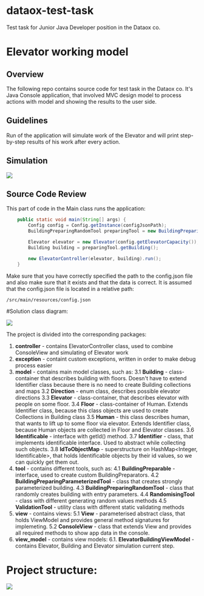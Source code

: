 # dataox-test-task
Test task for Junior Java Developer position in the Dataox co.

# Elevator working model

## Overview
The following repo contains source code for test task in the Dataox co.
It's Java Console application, that involved MVC design model to process actions with model and showing the results to the user side.

## Guidelines
Run of the application will simulate work of the Elevator and will print step-by-step results of his work after every action.

## Simulation

![](https://reedfree.sirv.com/video_2022-09-14_16-24-50.gif)

## Source Code Review

This part of code in the Main class runs the application:

```java
    public static void main(String[] args) {
        Config config = Config.getInstance(configJsonPath);
        BuildingPreparingRandomTool preparingTool = new BuildingPreparingRandomTool(config);

        Elevator elevator = new Elevator(config.getElevatorCapacity());
        Building building = preparingTool.getBuilding();

        new ElevatorController(elevator, building).run();
    }
```

Make sure that you have correctly specified the path to the config.json file and also make sure that it exists and that the data is correct.
It is assumed that the config.json file is located in a relative path:
```
/src/main/resources/config.json
```

#Solution class diagram:

![](https://reedfree.sirv.com/dataox_test_task.png)

The project is divided into the corresponding packages:

1. **controller** - contains ElevatorController class, used to combine ConsoleView and simulating of Elevator work
2. **exception** - containt custom exceptions, written in order to make debug process easier
3. **model** - contains main model classes, such as: 
  3.1 **Building** - class-container that describes building with floors. Doesn't have to extend Identifier class because there is no need to create Building collections and maps 
  3.2 **Direction** - enum class, describes possible elevator directions
  3.3 **Elevator** - class-container, that describes elevator with people on some floor.
  3.4 **Floor** - class-container of Human. Extends Identifier class, because this class objects are used to create Collections in Building class
  3.5 **Human** - this class describes human, that wants to lift up to some floor via elevator. Extends Identifier class, because Human objects are collected in Floor and Elevator classes.
  3.6 **Identificable** - interface with getId() method.
  3.7 **Identifier** - class, that implements identificable interface. Used to abstract while collecting such objects.
  3.8 **IdToObjectMap** - superstructure on HashMap<Integer, Identificable>, that holds Identificable objects by their id values, so we can quickly get them out.
4. **tool** - contains different tools, such as:
  4.1 **BuildingPreparable** - interface, used to create custom BuildingPreparators.
  4.2 **BuildingPreparingParameterizedTool** - class that creates strongly parameterized building.
  4.3 **BuildingPreparingRandomTool** - class that randomly creates building with entry parameters.
  4.4 **RandomisingTool** - class with different generating random values methods
  4.5 **ValidationTool** - utility class with different static validating methods
5. **view** - contains views:
  5.1 **View<T>** - parameterised abstract class, that holds ViewModel and provides general method signatures for implemeting.
  5.2 **ConsoleView** - class that extends View<ElevatorBuildingViewModel> and provides all required methods to show app data in the console.
6. __view_model__ - contains view models:
  6.1. __ElevatorBuildingViewModel__ - contains Elevator, Building and Elevator simulation current step.

# Project structure:

![](https://reedfree.sirv.com/projstruct.png)
